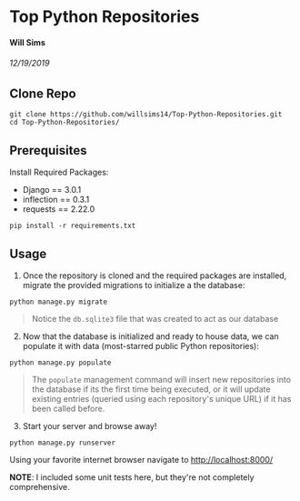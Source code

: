# Top Python Repositories
#### Will Sims
###### 12/19/2019


## Clone Repo
```
git clone https://github.com/willsims14/Top-Python-Repositories.git
cd Top-Python-Repositories/
```


## Prerequisites

Install Required Packages:
* Django == 3.0.1
* inflection == 0.3.1
* requests == 2.22.0

```
pip install -r requirements.txt
```



## Usage
1) Once the repository is cloned and the required packages are installed, migrate the provided migrations to initialize a the database:

```
python manage.py migrate
```
> Notice the `db.sqlite3` file that was created to act as our database

2) Now that the database is initialized and ready to house data, we can populate it with data (most-starred public Python repositories):

```
python manage.py populate
```
> The ```populate``` management command will insert new repositories into the database if its the first time being executed, or it will update existing entries (queried using each repository's unique URL) if it has been called before.


3) Start your server and browse away!

```
python manage.py runserver
```

Using your favorite internet browser navigate to [http://localhost:8000/](http://localhost:8000/)

**NOTE**: I included some unit tests here, but they're not completely comprehensive.